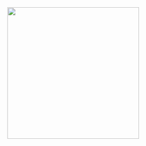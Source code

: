 <!-- ## Hi there 👋 -->

<!--
<a href="https://github.com/nOo9ya">
  <img height=200 align="center" src="https://github-readme-stats.vercel.app/api?username=nOo9ya" />
</a>
<a href="https://github.com/nOo9ya">
  <img height=200 align="center" src="https://github-readme-stats.vercel.app/api/top-langs?username=nOo9ya&layout=compact&langs_count=8&card_width=320" />
</a>
-->

<a href="https://github.com/nOo9ya" style="align:center">
  <img height=300 align="center" src="https://github-readme-stats.vercel.app/api/top-langs?username=nOo9ya&layout=compact&langs_count=22&card_width=640" />
</a>



<!--
<a href="https://github.com/anuraghazra/github-readme-stats">
  <img align="center" src="https://github-readme-stats.vercel.app/api/pin/?username=anuraghazra&repo=github-readme-stats" />
</a>
<a href="https://github.com/anuraghazra/convoychat">
  <img align="center" src="https://github-readme-stats.vercel.app/api/pin/?username=anuraghazra&repo=convoychat" />
</a>
-->

<!--
**nOo9ya/nOo9ya** is a ✨ _special_ ✨ repository because its `README.md` (this file) appears on your GitHub profile.

Here are some ideas to get you started:

- 🔭 I’m currently working on ...
- 🌱 I’m currently learning ...
- 👯 I’m looking to collaborate on ...
- 🤔 I’m looking for help with ...
- 💬 Ask me about ...
- 📫 How to reach me: ...
- 😄 Pronouns: ...
- ⚡ Fun fact: ...
-->
